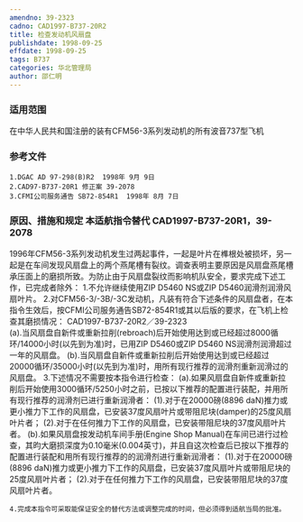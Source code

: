 ```yaml
---
amendno: 39-2323
cadno: CAD1997-B737-20R2
title: 检查发动机风扇盘
publishdate: 1998-09-25
effdate: 1998-09-25
tags: B737
categories: 华北管理局
author: 邵仁明
---
```


### 适用范围 
在中华人民共和国注册的装有CFM56-3系列发动机的所有波音737型飞机

### 参考文件
    1.DGAC AD 97-298(B)R2  1998年 9月 9日
    2.CAD97-B737-20R1 修正案 39-2078
    3.CFMI公司服务通告 SB72-854R1  1998年 8月 7日


### 原因、措施和规定 本适航指令替代 CAD1997-B737-20R1，39-2078 
1996年CFM56-3系列发动机发生过两起事件，一起是叶片在榫根处被损坏，另一起是在车间发现风扇盘上的两个燕尾槽有裂纹。调查表明主要原因是风扇盘燕尾槽承压面上的磨损所致。为防止由于风扇盘裂纹而影响机队安全，要求完成下述工作，已完成者除外： 
1.不允许继续使用ZIP D5460 NS或ZIP D5460润滑剂润滑风扇叶片。
    2.对CFM56-3/-3B/-3C发动机，凡装有符合下述条件的风扇盘者，在本指令生效后，按CFMI公司服务通告SB72-854R1或其以后版的要求，在飞机上检查其磨损情况： 
  CAD1997-B737-20R2／39-2323   
     (a).当风扇盘自新件或重新拉削(rebroach)后开始使用达到或已经超过8000循环/14000小时(以先到为准)时，已用ZIP D5460或ZIP D5460 NS润滑剂润滑超过一年的风扇盘。 
     (b).当风扇盘自新件或重新拉削后开始使用达到或已经超过20000循环/35000小时(以先到为准)时，用所有现行推荐的润滑剂重新润滑过的风扇盘。 
    3.下述情况不需要按本指令进行检查： 
 (a).如果风扇盘自新件或重新拉削后开始使用3000循环/5250小时之前，已按以下推荐的配置进行装配，并用所有现行推荐的润滑剂已进行重新润滑者：
      (1).对于在20000磅(8896 daN)推力或更小推力下工作的风扇盘，已安装37度风扇叶片或带阻尼块(damper)的25度风扇叶片者； 
      (2).对于在任何推力下工作的风扇盘，已安装带阻尼块的37度风扇叶片者。 
 (b).如果风扇盘按发动机车间手册(Engine Shop Manual)在车间已进行过检查，其昀大磨损深度为0.10毫米(0.004英寸)，并且自这次检查后已按以下推荐的配置进行装配和用所有现行推荐的的润滑剂进行重新润滑者： 
      (1).对于在20000磅(8896 daN)推力或更小推力下工作的风扇盘，已安装37度风扇叶片或带阻尼块的25度风扇叶片者；
      (2).对于在任何推力下工作的风扇盘，已安装带阻尼块的37度风扇叶片者。 

    4.完成本指令可采取能保证安全的替代方法或调整完成的时间，但必须得到适航当局的批准。

